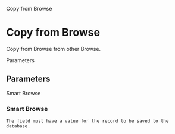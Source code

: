 
Copy from Browse
# Copy from Browse


Copy from Browse from other Browse.

Parameters
## Parameters


Smart Browse
### Smart Browse


```
The field must have a value for the record to be saved to the database.
```